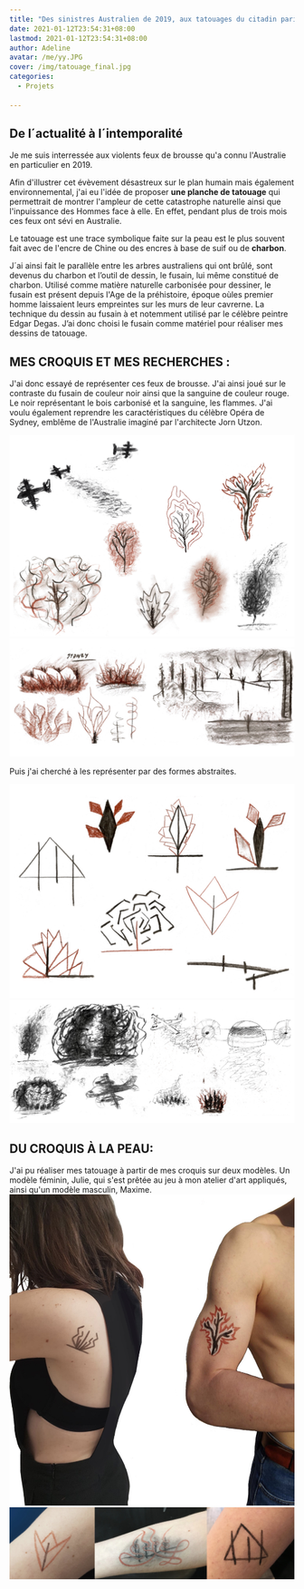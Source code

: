 ```yaml
---
title: "Des sinistres Australien de 2019, aux tatouages du citadin parisien"
date: 2021-01-12T23:54:31+08:00
lastmod: 2021-01-12T23:54:31+08:00
author: Adeline
avatar: /me/yy.JPG
cover: /img/tatouage_final.jpg
categories:
  - Projets

---
```


<!--more-->

## De l´actualité à l´intemporalité

Je me suis interressée aux violents feux de brousse qu'a connu l'Australie en particulier en 2019.

Afin d'illustrer cet évèvement désastreux sur le plan humain mais également environnemental, j'ai eu l'idée de proposer **une planche de tatouage** qui permettrait de montrer l'ampleur de cette catastrophe naturelle ainsi que l'inpuissance des Hommes face à elle. En effet, pendant plus de trois mois ces feux ont sévi en Australie.

Le tatouage est une trace symbolique faite sur la peau est le plus souvent fait avec de l'encre de Chine ou des encres à base de suif ou de **charbon**. 

J´ai ainsi fait le parallèle entre les arbres australiens qui ont brûlé, sont devenus du charbon et l’outil de dessin, le fusain, lui même constitué de charbon. Utilisé comme matière naturelle carbonisée pour dessiner, le fusain est présent depuis l'Age de la préhistoire, époque oùles premier homme laissaient leurs empreintes sur les murs de leur cavrerne. La technique du dessin au fusain à et notemment utilisé par le célèbre peintre Edgar Degas.
 J’ai donc choisi le fusain comme matériel pour réaliser mes dessins de tatouage. 

## MES CROQUIS ET MES RECHERCHES :

J'ai donc essayé de représenter ces feux de brousse. J'ai ainsi joué sur le contraste du fusain de couleur noir ainsi que la sanguine de couleur rouge. Le noir représentant le bois carbonisé et la sanguine, les flammes. J'ai voulu également reprendre les caractéristiques du célèbre Opéra de Sydney, emblême de l'Australie imaginé par l'architecte Jorn Utzon.

![Super image](/img/tatouage_croquis1.PNG)
![Super image](/img/tatouage_croquis2.jpg)

Puis j'ai cherché à les représenter par des formes abstraites.

![Super image](/img/tatouage_croquis3.JPG)
![Super image](/img/tatouage_croquis4.jpg)


## DU CROQUIS À LA PEAU:

J'ai pu réaliser mes tatouage à partir de mes croquis sur deux modèles. Un modèle féminin, Julie, qui s'est prêtée au jeu à mon atelier d'art appliqués, ainsi qu'un modèle masculin, Maxime.
![Super image](/img/tatouage_final.jpg)
![Super image](/img/tatouage_shoot.jpg)


